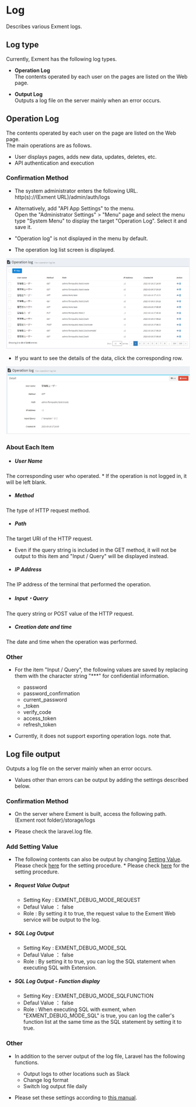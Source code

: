 # Log
Describes various Exment logs.


## Log type
Currently, Exment has the following log types.

- **Operation Log**  
The contents operated by each user on the pages are listed on the Web page.  

- **Output Log**  
Outputs a log file on the server mainly when an error occurs.  


## Operation Log  
The contents operated by each user on the page are listed on the Web page.  
The main operations are as follows.  

- User displays pages, adds new data, updates, deletes, etc.
- API authentication and execution


### Confirmation Method
- The system administrator enters the following URL.  
http(s)://(Exment URL)/admin/auth/logs  

- Alternatively, add "API App Settings" to the menu.  
Open the "Administrator Settings" > "Menu" page and select the menu type "System Menu" to display the target "Operation Log". Select it and save it.  
* "Operation log" is not displayed in the menu by default.

- The operation log list screen is displayed.

![Operation Log List](img/logs/auth_logs1.png)  

- If you want to see the details of the data, click the corresponding row.  

![Operation Log Detail](img/logs/auth_logs2.png)  

### About Each Item

- ##### User Name  
The corresponding user who operated. * If the operation is not logged in, it will be left blank.

- ##### Method
The type of HTTP request method.

- ##### Path
The target URI of the HTTP request.  
* Even if the query string is included in the GET method, it will not be output to this item and "Input / Query" will be displayed instead.

- ##### IP Address
The IP address of the terminal that performed the operation.

- ##### Input・Query
The query string or POST value of the HTTP request.  

- ##### Creation date and time
The date and time when the operation was performed.


### Other
- For the item "Input / Query", the following values ​​are saved by replacing them with the character string "***" for confidential information.
    - password
    - password_confirmation
    - current_password
    - _token
    - verify_code
    - access_token
    - refresh_token

- Currently, it does not support exporting operation logs. note that.




## Log file output  
Outputs a log file on the server mainly when an error occurs.  
* Values ​​other than errors can be output by adding the settings described below.

### Confirmation Method
- On the server where Exment is built, access the following path.  
(Exment root folder)/storage/logs  

- Please check the laravel.log file.

### Add Setting Value
- The following contents can also be output by changing [Setting Value](/config). Please check [here](/config) for the setting procedure. * Please check [here](/config) for the setting procedure.

- ##### Request Value Output
    - Setting Key : EXMENT_DEBUG_MODE_REQUEST
    - Defaul Value ： false
    - Role : By setting it to true, the request value to the Exment Web service will be output to the log.  

- ##### SQL Log Output
    - Setting Key : EXMENT_DEBUG_MODE_SQL
    - Defaul Value ： false
    - Role : By setting it to true, you can log the SQL statement when executing SQL with Extension.

- ##### SQL Log Output - Function display
    - Setting Key : EXMENT_DEBUG_MODE_SQLFUNCTION
    - Defaul Value ： false
    - Role : When executing SQL with exment, when "EXMENT_DEBUG_MODE_SQL" is true, you can log the caller's function list at the same time as the SQL statement by setting it to true.

### Other
- In addition to the server output of the log file, Laravel has the following functions.
    - Output logs to other locations such as Slack
    - Change log format
    - Switch log output file daily

- Please set these settings according to [this manual](https://readouble.com/laravel/6.x/ja/logging.html).
